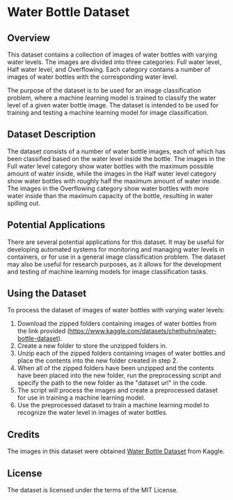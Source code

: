 
# Water Bottle Dataset
## Overview
This dataset contains a collection of images of water bottles with varying water levels. The images are divided into three categories: Full water level, Half water level, and Overflowing. Each category contains a number of images of water bottles with the corresponding water level.

The purpose of the dataset is to be used for an image classification problem, where a machine learning model is trained to classify the water level of a given water bottle image. The dataset is intended to be used for training and testing a machine learning model for image classification.

## Dataset Description
The dataset consists of a number of water bottle images, each of which has been classified based on the water level inside the bottle. The images in the Full water level category show water bottles with the maximum possible amount of water inside, while the images in the Half water level category show water bottles with roughly half the maximum amount of water inside. The images in the Overflowing category show water bottles with more water inside than the maximum capacity of the bottle, resulting in water spilling out.

## Potential Applications
There are several potential applications for this dataset. It may be useful for developing automated systems for monitoring and managing water levels in containers, or for use in a general image classification problem. The dataset may also be useful for research purposes, as it allows for the development and testing of machine learning models for image classification tasks.

## Using the Dataset
To process the dataset of images of water bottles with varying water levels:

1.  Download the zipped folders containing images of water bottles from the link provided (https://www.kaggle.com/datasets/chethuhn/water-bottle-dataset).
2.  Create a new folder to store the unzipped folders in.
3.  Unzip each of the zipped folders containing images of water bottles and place the contents into the new folder created in step 2.
4. When all of the zipped folders have been unzipped and the contents have been placed into the new folder, run the preprocessing script and specify the path to the new folder as the "dataset url" in the code.
5. The script will process the images and create a preprocessed dataset for use in training a machine learning model.
6. Use the preprocessed dataset to train a machine learning model to recognize the water level in images of water bottles.


## Credits
The images in this dataset were obtained [Water Bottle Dataset](https://www.kaggle.com/datasets/chethuhn/water-bottle-dataset)
from Kaggle.

## License
The dataset is licensed under the terms of the MIT License.
